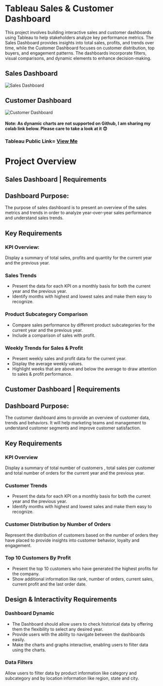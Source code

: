 # Tableau Sales & Customer Dashboard
This project involves building interactive sales and customer dashboards using Tableau to help stakeholders analyze key performance metrics. The Sales Dashboard provides insights into total sales, profits, and trends over time, while the Customer Dashboard focuses on customer distribution, top buyers, and engagement patterns. The dashboards incorporate filters, visual comparisons, and dynamic elements to enhance decision-making.
## Sales Dashboard
![Sales Dashboard](https://github.com/user-attachments/assets/a4dbeb3d-3104-4f51-8e4e-f1fb6bd3e343)
## Customer Dashboard
![Customer Dashboard](https://github.com/user-attachments/assets/ec5a1dc0-9089-4d25-b4eb-501a3f8cad3b)


#### Note: As dynamic charts are not supported on Github, I am sharing my colab link below. Please care to take a look at it 😊
### Tableau Public Link= <a href="https://public.tableau.com/app/profile/shivam.rai8864/viz/SalesCustomerDashboard_17431529758080/KPIQuantity">View Me</A>


# Project Overview
## Sales Dashboard | Requirements
## Dashboard Purpose:
The purpose of sales dashboard is to present an overview of the sales metrics and trends in order to analyze year-over-year sales performance and understand sales trends.
## Key Requirements
### KPI Overview: 
Display a summary of total sales, profits and quantity for the current year and the previous year.

### Sales Trends
* Present the data for each KPI on a monthly basis for both the current year and the previous year.
* Identify months with highest and lowest sales and make them easy to recognize.

### Product Subcategory Comparison
* Compare sales performance by different product subcategories for the current year and the previous year.
* Include a comparison of sales with profit.

### Weekly Trends for Sales & Profit
* Present weekly sales and profit data for the current year.
* Display the average weekly values.
* Highlight weeks that are above and below the average to draw attention to sales & profit performance.

## Customer Dashboard | Requirements
## Dashboard Purpose:
The customer dashboard aims to provide an overview of customer data, trends and behaviors. It will help marketing teams and management to understand customer segments and improve customer satisfaction.
## Key Requirements
### KPI Overview
Display a summary of total number of customers , total sales per customer and total number of orders for the current year and the previous year.

### Customer Trends
* Present the data for each KPI on a monthly basis for both the current year and the previous year.
* Identify months with highest and lowest sales and make them easy to recognize.

### Customer Distribution by Number of Orders
Represent the distribution of customers based on the number of orders they have placed to provide insights into customer behavior, loyalty and engagement.

### Top 10 Customers By Profit
* Present the top 10 customers who have generated the highest profits for the company.
* Show additional information like rank, number of orders, current sales, current profit and the last order date.

## Design & Interactivity Requirements
### Dashboard Dynamic
* The Dashboard should allow users to check historical data by offering them the flexibility to select any desired year.
* Provide users with the ability to navigate between the dashboards easily.
* Make the charts and graphs interactive, enabling users to filter data using the charts.

### Data Filters
Allow users to filter data by product information like category and subcategory and by location information like region, state and city.
